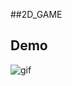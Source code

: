 ##2D_GAME

## Demo
![gif](https://raw.githubusercontent.com/jrayoub/so_long/main/Demo/game_demo.gif)



